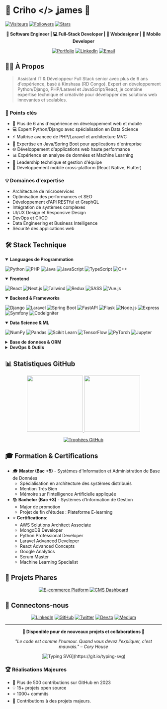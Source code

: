 # 👋 Criho </> ʝames 🚀

[![Visiteurs](https://komarev.com/ghpvc/?username=Crihojames&color=D32F2F&style=flat-square)](https://github.com/Crihojames)
[![Followers](https://img.shields.io/github/followers/Crihojames?style=flat-square&color=D32F2F)](https://github.com/Crihojames?tab=followers)
[![Stars](https://img.shields.io/github/stars/Crihojames?style=flat-square&color=D32F2F)](https://github.com/Crihojames?tab=repositories)

<div align="center">

**🎯 Software Engineer | 💻 Full-Stack Developer | 🎨 Webdesigner | 📱 Mobile Developer**

[![Portfolio](https://img.shields.io/badge/Portfolio-criho.tech-D32F2F?style=for-the-badge&logoColor=white)](https://criho.tech)
[![LinkedIn](https://img.shields.io/badge/LinkedIn-Connect-0A66C2?style=for-the-badge&logo=linkedin)](https://linkedin.com/in/crihojames)
[![Email](https://img.shields.io/badge/Email-Contact-D32F2F?style=for-the-badge&logo=gmail)](mailto:crihojames@gmail.com)

</div>

## 🧑‍💻 À Propos

> Assistant IT & Développeur Full Stack senior avec plus de 6 ans d'expérience, basé à Kinshasa (RD Congo). Expert en développement Python/Django, PHP/Laravel et JavaScript/React, je combine expertise technique et créativité pour développer des solutions web innovantes et scalables.

### 🎯 Points clés
- 🚀 Plus de 6 ans d'expérience en développement web et mobile
- 💻 Expert Python/Django avec spécialisation en Data Science
- ⚡ Maîtrise avancée de PHP/Laravel et architecture MVC
- 🎯 Expertise en Java/Spring Boot pour applications d'entreprise
- 🌐 Développement d'applications web haute performance
- 📊 Expérience en analyse de données et Machine Learning
- 🤝 Leadership technique et gestion d'équipe
- 📱 Développement mobile cross-platform (React Native, Flutter)

### 💡 Domaines d'expertise
- Architecture de microservices
- Optimisation des performances et SEO
- Développement d'API RESTful et GraphQL
- Intégration de systèmes complexes
- UI/UX Design et Responsive Design
- DevOps et CI/CD
- Data Engineering et Business Intelligence
- Sécurité des applications web

## 🛠️ Stack Technique

<details open>
<summary><b>Languages de Programmation</b></summary>

![Python](https://img.shields.io/badge/Python-3776AB?style=for-the-badge&logo=python&logoColor=white)
![PHP](https://img.shields.io/badge/PHP-777BB4?style=for-the-badge&logo=php&logoColor=white)
![Java](https://img.shields.io/badge/Java-ED8B00?style=for-the-badge&logo=java&logoColor=white)
![JavaScript](https://img.shields.io/badge/JavaScript-F7DF1E?style=for-the-badge&logo=javascript&logoColor=black)
![TypeScript](https://img.shields.io/badge/TypeScript-3178C6?style=for-the-badge&logo=typescript&logoColor=white)
![C++](https://img.shields.io/badge/C++-00599C?style=for-the-badge&logo=cplusplus&logoColor=white)

</details>

<details open>
<summary><b>Frontend</b></summary>

![React](https://img.shields.io/badge/React-61DAFB?style=for-the-badge&logo=react&logoColor=black)
![Next.js](https://img.shields.io/badge/Next.js-000000?style=for-the-badge&logo=next.js&logoColor=white)
![Tailwind](https://img.shields.io/badge/Tailwind_CSS-38B2AC?style=for-the-badge&logo=tailwind-css&logoColor=white)
![Redux](https://img.shields.io/badge/Redux-764ABC?style=for-the-badge&logo=redux&logoColor=white)
![SASS](https://img.shields.io/badge/SASS-CC6699?style=for-the-badge&logo=sass&logoColor=white)
![Vue.js](https://img.shields.io/badge/Vue.js-4FC08D?style=for-the-badge&logo=vue.js&logoColor=white)

</details>

<details open>
<summary><b>Backend & Frameworks</b></summary>

![Django](https://img.shields.io/badge/Django-092E20?style=for-the-badge&logo=django&logoColor=white)
![Laravel](https://img.shields.io/badge/Laravel-FF2D20?style=for-the-badge&logo=laravel&logoColor=white)
![Spring Boot](https://img.shields.io/badge/Spring_Boot-6DB33F?style=for-the-badge&logo=spring-boot&logoColor=white)
![FastAPI](https://img.shields.io/badge/FastAPI-009688?style=for-the-badge&logo=fastapi&logoColor=white)
![Flask](https://img.shields.io/badge/Flask-000000?style=for-the-badge&logo=flask&logoColor=white)
![Node.js](https://img.shields.io/badge/Node.js-339933?style=for-the-badge&logo=node.js&logoColor=white)
![Express](https://img.shields.io/badge/Express-000000?style=for-the-badge&logo=express&logoColor=white)
![Symfony](https://img.shields.io/badge/Symfony-000000?style=for-the-badge&logo=symfony&logoColor=white)
![CodeIgniter](https://img.shields.io/badge/CodeIgniter-EF4223?style=for-the-badge&logo=codeigniter&logoColor=white)

</details>

<details open>
<summary><b>Data Science & ML</b></summary>

![NumPy](https://img.shields.io/badge/NumPy-013243?style=for-the-badge&logo=numpy&logoColor=white)
![Pandas](https://img.shields.io/badge/Pandas-150458?style=for-the-badge&logo=pandas&logoColor=white)
![Scikit Learn](https://img.shields.io/badge/Scikit_Learn-F7931E?style=for-the-badge&logo=scikit-learn&logoColor=white)
![TensorFlow](https://img.shields.io/badge/TensorFlow-FF6F00?style=for-the-badge&logo=tensorflow&logoColor=white)
![PyTorch](https://img.shields.io/badge/PyTorch-EE4C2C?style=for-the-badge&logo=pytorch&logoColor=white)
![Jupyter](https://img.shields.io/badge/Jupyter-F37626?style=for-the-badge&logo=jupyter&logoColor=white)

</details>

<details>
<summary><b>Base de données & ORM</b></summary>

![MongoDB](https://img.shields.io/badge/MongoDB-47A248?style=for-the-badge&logo=mongodb&logoColor=white)
![PostgreSQL](https://img.shields.io/badge/PostgreSQL-336791?style=for-the-badge&logo=postgresql&logoColor=white)
![Prisma](https://img.shields.io/badge/Prisma-2D3748?style=for-the-badge&logo=prisma&logoColor=white)
![Redis](https://img.shields.io/badge/Redis-DC382D?style=for-the-badge&logo=redis&logoColor=white)
![MySQL](https://img.shields.io/badge/MySQL-4479A1?style=for-the-badge&logo=mysql&logoColor=white)

</details>

<details>
<summary><b>DevOps & Outils</b></summary>

![Docker](https://img.shields.io/badge/Docker-2496ED?style=for-the-badge&logo=docker&logoColor=white)
![Git](https://img.shields.io/badge/Git-F05032?style=for-the-badge&logo=git&logoColor=white)
![AWS](https://img.shields.io/badge/AWS-232F3E?style=for-the-badge&logo=amazon-aws&logoColor=white)
![Vercel](https://img.shields.io/badge/Vercel-000000?style=for-the-badge&logo=vercel&logoColor=white)
![GitHub Actions](https://img.shields.io/badge/GitHub_Actions-2088FF?style=for-the-badge&logo=github-actions&logoColor=white)
![Kubernetes](https://img.shields.io/badge/Kubernetes-326CE5?style=for-the-badge&logo=kubernetes&logoColor=white)

</details>

## 📊 Statistiques GitHub

<div align="center">

<a href="https://github.com/Crihojames">
  <img height="180em" src="https://github-readme-stats.vercel.app/api?username=Crihojames&show_icons=true&theme=radical&hide_border=true&bg_color=0D1117&count_private=true&include_all_commits=true"/>
  <img height="180em" src="https://github-readme-stats.vercel.app/api/top-langs/?username=Crihojames&layout=compact&theme=radical&hide_border=true&bg_color=0D1117&langs_count=8"/>
</a>

[![Trophées GitHub](https://github-profile-trophy.vercel.app/?username=Crihojames&theme=radical&no-frame=true&no-bg=true&margin-w=4&row=1&column=6)](https://github.com/ryo-ma/github-profile-trophy)

</div>

## 🎓 Formation & Certifications

- 🎓 **Master (Bac +5)** - Systèmes d'Information et Administration de Base de Données
  - Spécialisation en architecture des systèmes distribués
  - Mention Très Bien
  - Mémoire sur l'Intelligence Artificielle appliquée
- 📚 **Bachelor (Bac +3)** - Systèmes d'Information de Gestion
  - Major de promotion
  - Projet de fin d'études : Plateforme E-learning
- ⭐ **Certifications**:
  - AWS Solutions Architect Associate
  - MongoDB Developer
  - Python Professional Developer
  - Laravel Advanced Developer
  - React Advanced Concepts
  - Google Analytics
  - Scrum Master
  - Machine Learning Specialist

## 🌟 Projets Phares

<div align="center">

[![E-commerce Platform](https://github-readme-stats.vercel.app/api/pin/?username=Crihojames&repo=ecommerce-platform&theme=radical&hide_border=true&bg_color=0D1117)](https://github.com/Crihojames/ecommerce-platform)
[![CMS Dashboard](https://github-readme-stats.vercel.app/api/pin/?username=Crihojames&repo=cms-dashboard&theme=radical&hide_border=true&bg_color=0D1117)](https://github.com/Crihojames/cms-dashboard)

</div>

## 🤝 Connectons-nous

<div align="center">

[![LinkedIn](https://img.shields.io/badge/LinkedIn-0A66C2?style=for-the-badge&logo=linkedin)](https://linkedin.com/in/crihojames)
[![GitHub](https://img.shields.io/badge/GitHub-181717?style=for-the-badge&logo=github)](https://github.com/Crihojames)
[![Twitter](https://img.shields.io/badge/Twitter-1DA1F2?style=for-the-badge&logo=twitter)](https://x.com/crihojames)
[![Dev.to](https://img.shields.io/badge/Dev.to-0A0A0A?style=for-the-badge&logo=dev.to)](https://dev.to/crihojames)
[![Medium](https://img.shields.io/badge/Medium-12100E?style=for-the-badge&logo=medium)](https://medium.com/@crihojames)

</div>

---

<div align="center">

**💼 Disponible pour de nouveaux projets et collaborations 💼**

*"Le code est comme l'humour. Quand vous devez l'expliquer, c'est mauvais." – Cory House*

[![Typing SVG](https://readme-typing-svg.herokuapp.com?font=Fira+Code&pause=1000&color=D32F2F&center=true&vCenter=true&width=435&lines=Passionn%C3%A9+par+le+d%C3%A9veloppement+web;Toujours+en+qu%C3%AAte+d'innovation;Cr%C3%A9ons+ensemble+!)](https://git.io/typing-svg)

</div>

### 🏆 Réalisations Majeures
- 🚀 Plus de 500 contributions sur GitHub en 2023
- 💡 15+ projets open source
- ⭐ 1000+ commits
- 🌟 Contributions à des projets majeurs.
